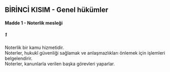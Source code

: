 ## BİRİNCİ KISIM - Genel hükümler
#### Madde 1 - Noterlik mesleği  
##### 1  
Noterlik bir kamu hizmetidir.  
Noterler, hukukî güvenliği sağlamak ve anlaşmazlıkları önlemek için işlemleri belgelendirir.  
Noterler, kanunlarla verilen başka görevleri yaparlar.



